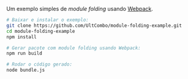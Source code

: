Um exemplo simples de *module folding* usando [Webpack](https://webpack.github.io/).

```sh
# Baixar e instalar o exemplo:
git clone https://github.com/UltCombo/module-folding-example.git
cd module-folding-example
npm install

# Gerar pacote com module folding usando Webpack:
npm run build

# Rodar o código gerado:
node bundle.js
```
